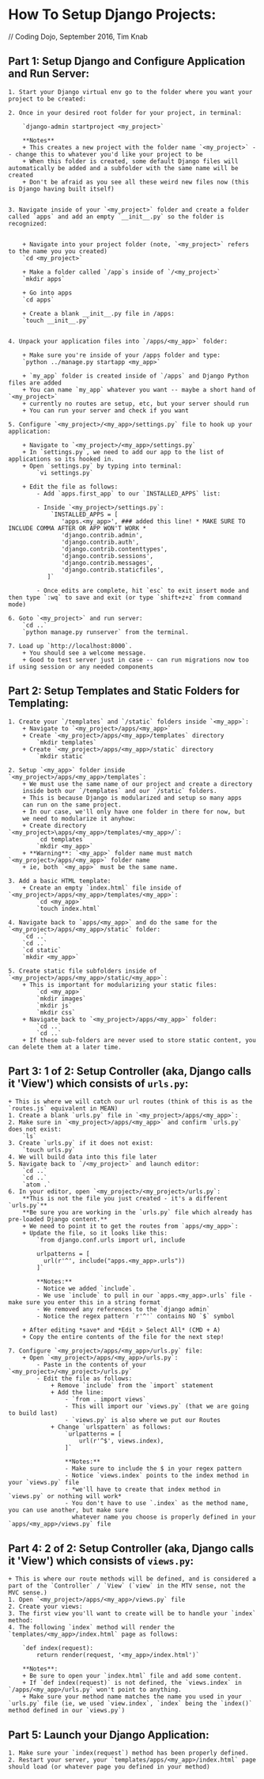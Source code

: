# How To Setup Django Projects:
// Coding Dojo, September 2016, Tim Knab

## Part 1: Setup Django and Configure Application and Run Server:

    1. Start your Django virtual env go to the folder where you want your project to be created:

    2. Once in your desired root folder for your project, in terminal:

        `django-admin startproject <my_project>`

        **Notes**
        + This creates a new project with the folder name `<my_project>` -- change this to whatever you'd like your project to be
        + When this folder is created, some default Django files will automatically be added and a subfolder with the same name will be created
        + Don't be afraid as you see all these weird new files now (this is Django having built itself)


    3. Navigate inside of your `<my_project>` folder and create a folder called `apps` and add an empty `__init__.py` so the folder is recognized:


        + Navigate into your project folder (note, `<my_project>` refers to the name you you created)
        `cd <my_project>`

        + Make a folder called `/app`s inside of `/<my_project>`
        `mkdir apps`

        + Go into apps
        `cd apps`

        + Create a blank __init__.py file in /apps:
        `touch __init__.py`


    4. Unpack your application files into `/apps/<my_app>` folder:

        + Make sure you're inside of your /apps folder and type:
        `python ../manage.py startapp <my_app>`

        + `my_app` folder is created inside of `/apps` and Django Python files are added
        + You can name `my_app` whatever you want -- maybe a short hand of `<my_project>`
        + currently no routes are setup, etc, but your server should run
        + You can run your server and check if you want

    5. Configure `<my_project>/<my_app>/settings.py` file to hook up your application:

        + Navigate to `<my_project>/<my_app>/settings.py`
        + In `settings.py`, we need to add our app to the list of applications so its hooked in.
        + Open `settings.py` by typing into terminal:
            `vi settings.py`

        + Edit the file as follows:
            - Add `apps.first_app` to our `INSTALLED_APPS` list:

            - Inside `<my_project>/settings.py`:
                `INSTALLED_APPS = [
                   'apps.<my_app>', ### added this line! * MAKE SURE TO INCLUDE COMMA AFTER OR APP WON'T WORK *
                   'django.contrib.admin',
                   'django.contrib.auth',
                   'django.contrib.contenttypes',
                   'django.contrib.sessions',
                   'django.contrib.messages',
                   'django.contrib.staticfiles',
               ]`

            - Once edits are complete, hit `esc` to exit insert mode and then type `:wq` to save and exit (or type `shift+z+z` from command mode)

    6. Goto `<my_project>` and run server:
        `cd ..`
        `python manage.py runserver` from the terminal.

    7. Load up `http://localhost:8000`.
        + You should see a welcome message.
        + Good to test server just in case -- can run migrations now too if using session or any needed components








## Part 2: Setup Templates and Static Folders for Templating:


    1. Create your `/templates` and `/static` folders inside `<my_app>`:
        + Navigate to `<my_project>/apps/<my_app>`
        + Create `<my_project>/apps/<my_app>/templates` directory
            `mkdir templates`
        + Create `<my_project>/apps/<my_app>/static` directory
            `mkdir static`

    2. Setup `<my_app>` folder inside `<my_project>/apps/<my_app>/templates`:
        + We must use the same name of our project and create a directory
        inside both our `/templates` and our `/static` folders.
        + This is because Django is modularized and setup so many apps
        can run on the same project.
        + In our case, we'll only have one folder in there for now, but
        we need to modularize it anyhow:
        + Create directory `<my_project>\apps/<my_app>/templates/<my_app>/`:
            `cd templates`
            `mkdir <my_app>`
        + **Warning**: `<my_app>` folder name must match `<my_project>/apps/<my_app>` folder name
        + ie, both `<my_app>` must be the same name.

    3. Add a basic HTML template:
        + Create an empty `index.html` file inside of `<my_project>/apps/<my_app>/templates/<my_app>`:
            `cd <my_app>`
            `touch index.html`

    4. Navigate back to `apps/<my_app>` and do the same for the `<my_project>/apps/<my_app>/static` folder:
        `cd ..`
        `cd ..`
        `cd static`
        `mkdir <my_app>`

    5. Create static file subfolders inside of `<my_project>/apps/<my_app>/static/<my_app>`:
        + This is important for modularizing your static files:
            `cd <my_app>`
            `mkdir images`
            `mkdir js`
            `mkdir css`
        + Navigate back to `<my_project>/apps/<my_app>` folder:
            `cd ..`
            `cd ..`
        + If these sub-folders are never used to store static content, you can delete them at a later time.









## Part 3: 1 of 2: Setup Controller (aka, Django calls it 'View') which consists of `urls.py`:
    + This is where we will catch our url routes (think of this is as the `routes.js` equivalent in MEAN)
    1. Create a blank `urls.py` file in `<my_project>/apps/<my_app>`:
    2. Make sure in `<my_project>/apps/<my_app>` and confirm `urls.py` does not exist:
        `ls`
    3. Create `urls.py` if it does not exist:
        `touch urls.py`
    4. We will build data into this file later
    5. Navigate back to `/<my_project>` and launch editor:
        `cd ..`
        `cd ..`
        `atom .`
    6. In your editor, open `<my_project>/<my_project>/urls.py`:
        **This is not the file you just created - it's a different `urls.py`**
        **Be sure you are working in the `urls.py` file which already has pre-loaded Django content.**
        + We need to point it to get the routes from `apps/<my_app>`:
        + Update the file, so it looks like this:
            `from django.conf.urls import url, include

            urlpatterns = [
              url(r'^', include("apps.<my_app>.urls"))
            ]`

            **Notes:**
            - Notice we added `include`.
            - We use `include` to pull in our `apps.<my_app>.urls` file - make sure you enter this in a string format
            - We removed any references to the `django admin`
            - Notice the regex pattern `r'^'` contains NO `$` symbol

        + After editing *save* and *Edit > Select All* (CMD + A)
        + Copy the entire contents of the file for the next step!

    7. Configure `<my_project>/apps/<my_app>/urls.py` file:
        + Open `<my_project>/apps/<my_app>/urls.py`:
            - Paste in the contents of your `<my_project>/<my_project>/urls.py`
            - Edit the file as follows:
                + Remove `include` from the `import` statement
                + Add the line:
		            - `from . import views`
                    - This will import our `views.py` (that we are going to build last)
                    - `views.py` is also where we put our Routes
                + Change `urlspattern` as follows:
                    `urlpatterns = [
                        url(r'^$', views.index),
                    ]`

                    **Notes:**
                    - Make sure to include the $ in your regex pattern
                    - Notice `views.index` points to the index method in your `views.py` file
                    - *we'll have to create that index method in `views.py` or nothing will work*
                    - You don't have to use `.index` as the method name, you can use another, but make sure
                      whatever name you choose is properly defined in your `apps/<my_app>/views.py` file









## Part 4: 2 of 2: Setup Controller (aka, Django calls it 'View') which consists of `views.py`:
    + This is where our route methods will be defined, and is considered a part of the `Controller` / `View` (`view` in the MTV sense, not the MVC sense.)
    1. Open `<my_project>/apps/<my_app>/views.py` file
    2. Create your views:
    3. The first view you'll want to create will be to handle your `index` method:
    4. The following `index` method will render the `templates/<my_app>/index.html` page as follows:

        `def index(request):
        	return render(request, '<my_app>/index.html')`

        **Notes**:
        + Be sure to open your `index.html` file and add some content.
        + If `def index(request)` is not defined, the `views.index` in `/apps/<my_app>/urls.py` won't point to anything.
        + Make sure your method name matches the name you used in your `urls.py` file (ie, we used `view.index`, `index` being the `index()` method defined in our `views.py`)







## Part 5: Launch your Django Application:
    1. Make sure your `index(request`) method has been properly defined.
    2. Restart your server, your `templates/apps/<my_app>/index.html` page should load (or whatever page you defined in your method)
